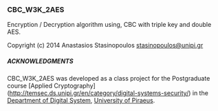 ### CBC_W3K_2AES 
Encryption / Decryption algorithm using, CBC with triple key and double AES.

Copyright (c) 2014 Anastasios Stasinopoulos <stasinopoulos@unipi.gr>


##### ACKNOWLEDGMENTS
CBC_W3K_2AES was developed as a class project for the Postgraduate course [Applied Cryptography] (http://temsec.ds.unipi.gr/en/category/digital-systems-security/) in the [Department of Digital System](http://www.ds.unipi.gr/en/), [University of Piraeus](http://www.unipi.gr/unipi/en/).

